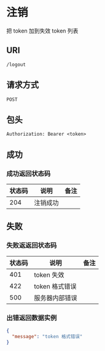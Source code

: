 # 注销

把 token 加到失效 token 列表

## URI

```
/logout
```

## 请求方式

```
POST
```

## 包头

```
Authorization: Bearer <token>
```

## 成功

### 成功返回状态码

| 状态码 | 说明 | 备注 |
| --- | --- | --- |
| 204 | 注销成功 |  |

## 失败

### 失败返返回状态码

| 状态码 | 说明 | 备注 |
| --- | --- | --- |
| 401 | token 失效 |  |
| 422 | token 格式错误 |  |
| 500 | 服务器内部错误 |  |

### 出错返回数据实例

```json
{
  "message": "token 格式错误"
}
```
